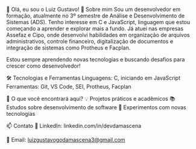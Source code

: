 👋 Olá, eu sou o Luiz Gustavo!
🚀 Sobre mim
    Sou um desenvolvedor em formação, atualmente no 3º semestre de Análise e Desenvolvimento de     Sistemas (ADS). Tenho interesse em C e JavaScript, linguagem que estou começando a aprender e      explorar mais a fundo.
    Já atuei nas empresas Assefaz e Cipo, onde desenvolvi habilidades em organização de arquivos administrativos, controle financeiro, digitalização de documentos e integração de sistemas como Protheus e Facplan.

  Estou sempre aprendendo novas tecnologias e buscando desafios para crescer como desenvolvedor!

🛠️ Tecnologias e Ferramentas
  Linguagens: C, iniciando em JavaScript
  Ferramentas: Git, VS Code, SEI, Protheus, Facplan
  
📌 O que você encontrará aqui?
  💡 Projetos práticos e acadêmicos
  📚 Estudos sobre desenvolvimento de software
  🔧 Experimentos com novas tecnologias

📫 Contato
  💼 LinkedIn: linkedin.com/in/devdamascena
  
  📧 Email: luizgustavogodamascena3@gmail.com

